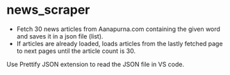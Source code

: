 # news_scraper

- Fetch 30 news articles from Aanapurna.com containing the given word and saves it in a json file (list).
- If articles are already loaded, loads articles from the lastly fetched page to next pages until the article count is 30.

Use Prettify JSON extension to read the JSON file in VS code.